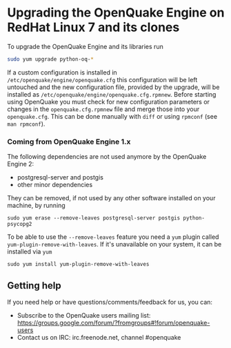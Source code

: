 # Upgrading the OpenQuake Engine on RedHat Linux 7 and its clones

To upgrade the OpenQuake Engine and its libraries run

```bash
sudo yum upgrade python-oq-*
```

If a custom configuration is installed in `/etc/openquake/engine/openquake.cfg` this configuration will be left untouched and the new configuration file, provided by the upgrade, will be installed as `/etc/openquake/engine/openquake.cfg.rpmnew`. Before starting using OpenQuake you must check for new configuration parameters or changes in the `openquake.cfg.rpmnew` file and merge those into your `openquake.cfg`. This can be done manually with `diff` or using `rpmconf` (see `man rpmconf`).

### Coming from OpenQuake Engine 1.x

The following dependencies are not used anymore by the OpenQuake Engine 2:
- postgresql-server and postgis
- other minor dependencies

They can be removed, if not used by any other software installed on your machine, by running

```
sudo yum erase --remove-leaves postgresql-server postgis python-psycopg2
```

To be able to use the `--remove-leaves` feature you need a `yum` plugin called `yum-plugin-remove-with-leaves`. If it's unavailable on your system, it can be installed via `yum`

```
sudo yum install yum-plugin-remove-with-leaves
```

## Getting help
If you need help or have questions/comments/feedback for us, you can:
  * Subscribe to the OpenQuake users mailing list: https://groups.google.com/forum/?fromgroups#!forum/openquake-users
  * Contact us on IRC: irc.freenode.net, channel #openquake

